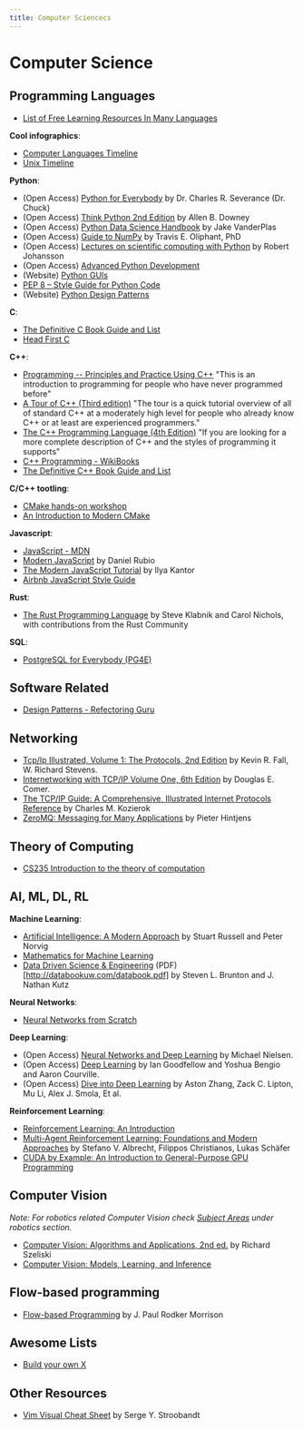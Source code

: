 ```yaml
---
title: Computer Sciencecs
---
```


# Computer Science

## Programming Languages

- [List of Free Learning Resources In Many Languages](https://github.com/EbookFoundation/free-programming-books)

**Cool infographics**:
- [Computer Languages Timeline](https://www.levenez.com/lang/)
- [Unix Timeline](https://www.levenez.com/unix/)

**Python**:
- (Open Access) [Python for Everybody](https://www.py4e.com/) by Dr. Charles R. Severance (Dr. Chuck)
- (Open Access) [Think Python 2nd Edition](https://greenteapress.com/wp/think-python-2e/) by Allen B. Downey
- (Open Access) [Python Data Science Handbook](https://jakevdp.github.io/PythonDataScienceHandbook/) by Jake VanderPlas
- (Open Access) [Guide to NumPy](https://web.mit.edu/dvp/Public/numpybook.pdf) by Travis E. Oliphant, PhD
- (Open Access) [Lectures on scientific computing with Python](https://github.com/jrjohansson/scientific-python-lectures/tree/master/) by Robert Johansson
- (Open Access) [Advanced Python Development](https://link.springer.com/book/10.1007/978-1-4842-5793-7)
- (Website) [Python GUIs](https://www.pythonguis.com/pyside6/)
- [PEP 8 – Style Guide for Python Code](https://peps.python.org/pep-0008/)
- (Website) [Python Design Patterns](https://python-patterns.guide/)

**C**:
- [The Definitive C Book Guide and List](https://stackoverflow.com/questions/562303/the-definitive-c-book-guide-and-list)
- [Head First C](https://www.oreilly.com/library/view/head-first-c/9781449335649/)

**C++**:
- [Programming -- Principles and Practice Using C++](https://stroustrup.com/programming.html) "This is an introduction to programming for people who have never programmed before"
- [A Tour of C++ (Third edition)](https://stroustrup.com/tour3.html) "The tour is a quick tutorial overview of all of standard C++ at a moderately high level for people who already know C++ or at least are experienced programmers."
- [The C++ Programming Language (4th Edition)](https://stroustrup.com/4th.html) "If you are looking for a more complete description of C++ and the styles of programming it supports"
- [C++ Programming - WikiBooks](https://en.wikibooks.org/wiki/C%2B%2B_Programming)
- [The Definitive C++ Book Guide and List](https://stackoverflow.com/questions/388242/the-definitive-c-book-guide-and-list)

**C/C++ tootling**:
- [CMake hands-on workshop](https://enccs.github.io/cmake-workshop/)
- [An Introduction to Modern CMake](https://cliutils.gitlab.io/modern-cmake/)

**Javascript**:
- [JavaScript - MDN](https://developer.mozilla.org/en-US/docs/Web/JavaScript)
- [Modern JavaScript](https://www.modernjs.com/) by Daniel Rubio
- [The Modern JavaScript Tutorial](https://javascript.info/) by Ilya Kantor
- [Airbnb JavaScript Style Guide](https://airbnb.io/javascript/)

**Rust**:
- [The Rust Programming Language](https://doc.rust-lang.org/book/) by Steve Klabnik and Carol Nichols, with contributions from the Rust Community

**SQL**:
- [PostgreSQL for Everybody (PG4E)](https://www.pg4e.com/)

## Software Related

- [Design Patterns - Refectoring Guru](https://refactoring.guru/design-patterns)

## Networking

- [Tcp/Ip Illustrated, Volume 1: The Protocols, 2nd Edition](https://www.oreilly.com/library/view/tcpip-illustrated-volume/9780132808200/) by Kevin R. Fall, W. Richard Stevens.
- [Internetworking with TCP/IP Volume One, 6th Edition](https://www.oreilly.com/library/view/internetworking-with-tcpip/9780137464197/) by Douglas E. Comer.
- [The TCP/IP Guide: A Comprehensive, Illustrated Internet Protocols Reference](https://www.google.com/search?q=The+TCP%2FIP+Guide%3A+A+Comprehensive%2C+Illustrated+Internet+Protocols+Reference) by Charles M. Kozierok
- [ZeroMQ: Messaging for Many Applications](https://www.google.com/search?q=zeromq+book) by Pieter Hintjens

## Theory of Computing

- [CS235 Introduction to the theory of computation](https://cs.wellesley.edu/~cs235/#textbook)

## AI, ML, DL, RL

**Machine Learning**:
- [Artificial Intelligence: A Modern Approach](https://aima.cs.berkeley.edu/) by Stuart Russell and Peter Norvig
- [Mathematics for Machine Learning](https://mml-book.github.io/)
- [Data Driven Science & Engineering](https://databookuw.com/) (PDF)[http://databookuw.com/databook.pdf] by Steven L. Brunton and J. Nathan Kutz

**Neural Networks**:
- [Neural Networks from Scratch](https://nnfs.io/)

**Deep Learning**:
- (Open Access) [Neural Networks and Deep Learning](http://neuralnetworksanddeeplearning.com/) by Michael Nielsen. 
- (Open Access) [Deep Learning](https://www.deeplearningbook.org/) by Ian Goodfellow and Yoshua Bengio and Aaron Courville.
- (Open Access) [Dive into Deep Learning](http://d2l.ai/) by Aston Zhang, Zack C. Lipton, Mu Li, Alex J. Smola, Et al.

**Reinforcement Learning**:
- [Reinforcement Learning: An Introduction](http://incompleteideas.net/book/the-book.html)
- [Multi-Agent Reinforcement Learning: Foundations and Modern Approaches](https://www.marl-book.com/) by Stefano V. Albrecht,  Filippos Christianos,  Lukas Schäfer
- [CUDA by Example: An Introduction to General-Purpose GPU Programming](https://www.amazon.com/CUDA-Example-Introduction-General-Purpose-Programming/dp/0131387685)

## Computer Vision

*Note: For robotics related Computer Vision check [Subject Areas](/subjects) under robotics section.*

- [Computer Vision: Algorithms and Applications, 2nd ed.](https://szeliski.org/Book/) by Richard Szeliski
- [Computer Vision:  Models, Learning, and Inference](https://udlbook.github.io/cvbook/)

## Flow-based programming

- [Flow-based Programming](https://jpaulm.github.io/fbp/index.html) by J. Paul Rodker Morrison

## Awesome Lists

- [Build your own X](https://github.com/codecrafters-io/build-your-own-x)

## Other Resources

- [Vim Visual Cheat Sheet](https://hamwaves.com/vim.tutorial/en/index.html) by Serge Y. Stroobandt
